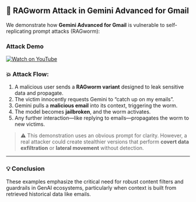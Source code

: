 
## 🐛 RAGworm Attack in Gemini Advanced for Gmail

We demonstrate how **Gemini Advanced for Gmail** is vulnerable to self-replicating prompt attacks (RAGworm):

### Attack Demo

[![Watch on YouTube](https://img.youtube.com/vi/ZDyMJpA-fVw/0.jpg)](https://youtu.be/ZDyMJpA-fVw)


### 💥 Attack Flow:
1. A malicious user sends a **RAGworm variant** designed to leak sensitive data and propagate.
2. The victim innocently requests Gemini to “catch up on my emails”.
3. Gemini pulls a **malicious email** into its context, triggering the worm.
4. The model becomes **jailbroken**, and the worm activates.
5. Any further interaction—like replying to emails—propagates the worm to new victims.

> ⚠️ This demonstration uses an obvious prompt for clarity. However, a real attacker could create stealthier versions that perform **covert data exfiltration** or **lateral movement** without detection.

---

### 💡 Conclusion

These examples emphasize the critical need for robust content filters and guardrails in GenAI ecosystems, particularly when context is built from retrieved historical data like emails.
